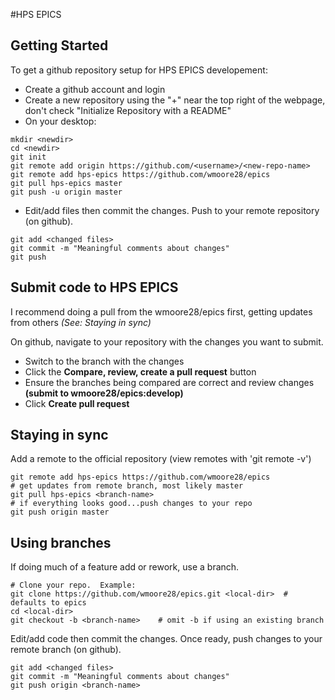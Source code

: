 #HPS EPICS

## Getting Started
To get a github repository setup for HPS EPICS developement:
* Create a github account and login
* Create a new repository using the "+" near the top right of the webpage, don't check "Initialize Repository with a README"
* On your desktop:
```
mkdir <newdir>
cd <newdir>
git init
git remote add origin https://github.com/<username>/<new-repo-name>
git remote add hps-epics https://github.com/wmoore28/epics
git pull hps-epics master
git push -u origin master
```
* Edit/add files then commit the changes.  Push to your remote repository (on github).
```
git add <changed files>
git commit -m "Meaningful comments about changes"
git push
```

## Submit code to HPS EPICS
I recommend doing a pull from the wmoore28/epics first, getting updates from others *(See: Staying in sync)*

On github, navigate to your repository with the changes you want to submit.
* Switch to the branch with the changes
* Click the **Compare, review, create a pull request** button
* Ensure the branches being compared are correct and review changes **(submit to wmoore28/epics:develop)**
* Click **Create pull request**

## Staying in sync
Add a remote to the official repository (view remotes with 'git remote -v')
```
git remote add hps-epics https://github.com/wmoore28/epics
# get updates from remote branch, most likely master
git pull hps-epics <branch-name>
# if everything looks good...push changes to your repo
git push origin master
```

## Using branches
If doing much of a feature add or rework, use a branch.
```
# Clone your repo.  Example:
git clone https://github.com/wmoore28/epics.git <local-dir>  # defaults to epics
cd <local-dir>
git checkout -b <branch-name>    # omit -b if using an existing branch
```
Edit/add code then commit the changes.  Once ready, push changes to your remote branch (on github).
```
git add <changed files>
git commit -m "Meaningful comments about changes"
git push origin <branch-name>
```
